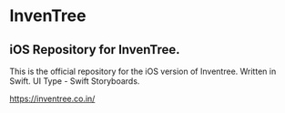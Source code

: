 # InvenTree
## iOS Repository for InvenTree.

This is the official repository for the iOS version of Inventree. Written in Swift. UI Type - Swift Storyboards.


https://inventree.co.in/
